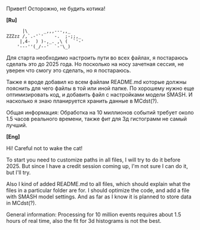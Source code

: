 Привет! Осторожно, не будить котика!

**[Ru]**
```
      |\      _,,,---,,_
ZZZzz /,`.-'`'    -.  ;-;;,_
     |,4-  ) )-,_. ,\ (  `'-'
    '---''(_/--'  `-'\_)
```
Для старта необходимо настроить пути во всех файлах, я постараюсь сделать это до 2025 года. 
Но посколько на носу зачетная сессия, не уверен что смогу это сделать, но я постараюсь.

Также я вроде добавил ко всем файлам README.md которые должны пояснить для чего файлы в той или иной папке.
По хорошему нужно еще оптимизировать код, и добавить файл с настройками модели SMASH. И насколько я знаю планируется хранить данные в MCdst(?).

Общая  информация:
Обработка на 10 миллионов событий требует около 1.5 часов реального времени, также фит для 3д гистограмм не самый лучший.

**[Eng]**

Hi! Careful not to wake the cat!

To start you need to customize paths in all files, I will try to do it before 2025. 
But since I have a credit session coming up, I'm not sure I can do it, but I'll try.

Also I kind of added README.md to all files, which should explain what the files in a particular folder are for.
I should optimize the code, and add a file with SMASH model settings. And as far as I know it is planned to store data in MCdst(?).

General information:
Processing for 10 million events requires about 1.5 hours of real time, also the fit for 3d histograms is not the best.
